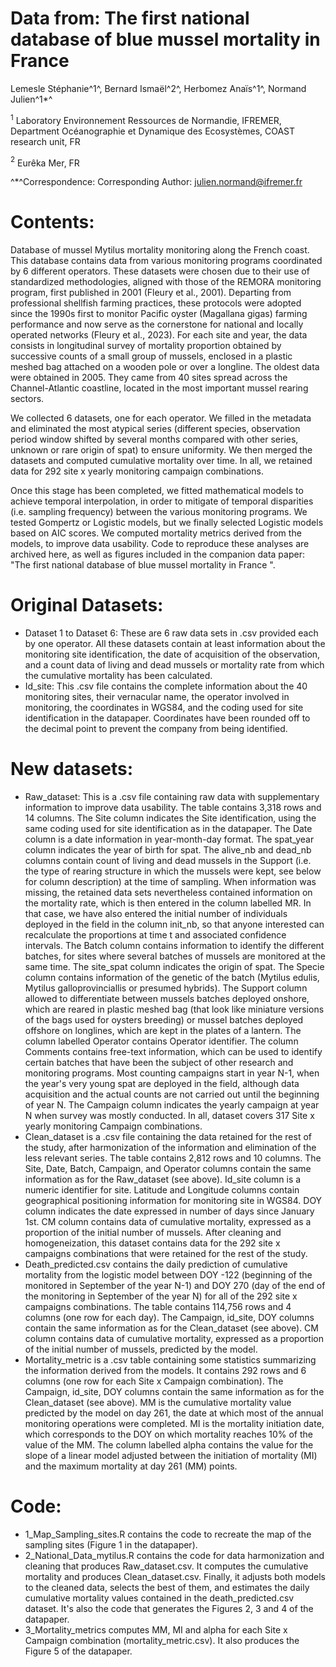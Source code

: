 # Data from: The first national database of blue mussel mortality in France

Lemesle Stéphanie^1^, Bernard Ismaël^2^, Herbomez Anaïs^1^, Normand Julien^1*^

$^1$ Laboratory Environnement Ressources de Normandie, IFREMER, Department Océanographie et Dynamique des Ecosystèmes, COAST research unit, FR

$^2$ Eurêka Mer, FR

^*^Correspondence:
Corresponding Author: julien.normand@ifremer.fr

# Contents:
Database of mussel Mytilus mortality monitoring along the French coast. This database contains data from various monitoring programs coordinated by 6 different operators. These datasets were chosen due to their use of standardized methodologies, aligned with those of the REMORA monitoring program, first published in 2001 (Fleury et al., 2001). Departing from professional shellfish farming practices, these protocols were adopted since the 1990s first to monitor Pacific oyster (Magallana gigas) farming performance and now serve as the cornerstone for national and locally operated networks (Fleury et al., 2023).
For each site and year, the data consists in longitudinal survey of mortality proportion obtained by successive counts of a small group of mussels, enclosed in a plastic meshed bag attached on a wooden pole or over a longline. The oldest data were obtained in 2005. They came from 40 sites spread across the Channel-Atlantic coastline, located in the most important mussel rearing sectors.

We collected 6 datasets, one for each operator. We filled in the metadata and eliminated the most atypical series (different species, observation period window shifted by several months compared with other series, unknown or rare origin of spat) to ensure uniformity. We then merged the datasets and computed cumulative mortality over time. In all, we retained data for 292 site x yearly monitoring campaign combinations.

Once this stage has been completed, we fitted mathematical models to achieve temporal interpolation, in order to mitigate of temporal disparities (i.e. sampling frequency) between the various monitoring programs. We tested Gompertz or Logistic models, but we finally selected Logistic models based on AIC scores. We computed mortality metrics derived from the models, to improve data usability. Code to reproduce these analyses are archived here, as well as figures included in the companion data paper: "The first national database of blue mussel mortality in France ".

# Original Datasets:
-	Dataset 1 to Dataset 6: These are 6 raw data sets in .csv provided each by one operator. All these datasets contain at least information about the monitoring site identification, the date of acquisition of the observation, and a count data of living and dead mussels or mortality rate from which the cumulative mortality has been calculated.
-	Id_site: This .csv file contains the complete information about the 40 monitoring sites, their vernacular name, the operator involved in monitoring, the coordinates in WGS84, and the coding used for site identification in the datapaper. Coordinates have been rounded off to the decimal point to prevent the company from being identified.

# New datasets:
-	Raw_dataset: This is a .csv file containing raw data with supplementary information to improve data usability. The table contains 3,318 rows and 14 columns. The Site column indicates the Site identification, using the same coding used for site identification as in the datapaper. The Date column is a date information in year-month-day format. The spat_year column indicates the year of birth for spat. The alive_nb and dead_nb columns contain count of living and dead mussels in the Support (i.e. the type of rearing structure in which the mussels were kept, see below for column description) at the time of sampling. When information was missing, the retained data sets nevertheless contained information on the mortality rate, which is then entered in the column labelled MR. In that case, we have also entered the initial number of individuals deployed in the field in the column init_nb, so that anyone interested can recalculate the proportions at time t and associated confidence intervals. The Batch column contains information to identify the different batches, for sites where several batches of mussels are monitored at the same time. The site_spat column indicates the origin of spat. The Specie column contains information of the genetic of the batch (Mytilus edulis, Mytilus galloprovinciallis or presumed hybrids). The Support column allowed to differentiate between mussels batches deployed onshore, which are reared in plastic meshed bag (that look like miniature versions of the bags used for oysters breeding) or mussel batches deployed offshore on longlines, which are kept in the plates of a lantern. The column labelled Operator contains Operator identifier. The column Comments contains free-text information, which can be used to identify certain batches that have been the subject of other research and monitoring programs. Most counting campaigns start in year N-1, when the year's very young spat are deployed in the field, although data acquisition and the actual counts are not carried out until the beginning of year N. The Campaign column indicates the yearly campaign at year N when survey was mostly conducted. In all, dataset covers 317 Site x yearly monitoring Campaign combinations.
-	Clean_dataset is a .csv file containing the data retained for the rest of the study, after harmonization of the information and elimination of the less relevant series. The table contains 2,812 rows and 10 columns. The Site, Date, Batch, Campaign, and Operator columns contain the same information as for the Raw_dataset (see above). Id_site column is a numeric identifier for site. Latitude and Longitude columns contain geographical positioning information for monitoring site in WGS84. DOY column indicates the date expressed in number of days since January 1st. CM column contains data of cumulative mortality, expressed as a proportion of the initial number of mussels. After cleaning and homogeneization, this dataset contains data for the 292 site x campaigns combinations that were retained for the rest of the study.
-	Death_predicted.csv contains the daily prediction of cumulative mortality from the logistic model between DOY -122 (beginning of the monitored in September of the year N-1) and DOY 270 (day of the end of the monitoring in September of the year N) for all of the 292 site x campaigns combinations. The table contains 114,756 rows and 4 columns (one row for each day). The Campaign, id_site, DOY columns contain the same information as for the Clean_dataset (see above). CM column contains data of cumulative mortality, expressed as a proportion of the initial number of mussels, predicted by the model.
-	Mortality_metric is a .csv table containing some statistics summarizing the information derived from the models. It contains 292 rows and 6 columns (one row for each Site x Campaign combination). The Campaign, id_site, DOY columns contain the same information as for the Clean_dataset (see above). MM is the cumulative mortality value predicted by the model on day 261, the date at which most of the annual monitoring operations were completed. MI is the mortality initiation date, which corresponds to the DOY on which mortality reaches 10% of the value of the MM. The column labelled alpha contains the value for the slope of a linear model adjusted between the initiation of mortality (MI) and the maximum mortality at day 261 (MM) points.

# Code:
- 1_Map_Sampling_sites.R contains the code to recreate the map of the sampling sites (Figure 1 in the datapaper). 
- 2_National_Data_mytilus.R contains the code for data harmonization and cleaning that produces Raw_dataset.csv. It computes the cumulative mortality and produces Clean_dataset.csv. Finally, it adjusts both models to the cleaned data, selects the best of them, and estimates the daily cumulative mortality values contained in the death_predicted.csv dataset. It's also the code that generates the Figures 2, 3 and 4 of the datapaper.
- 3_Mortality_metrics computes MM, MI and alpha for each Site x Campaign combination (mortality_metric.csv). It also produces the Figure 5 of the datapaper.
